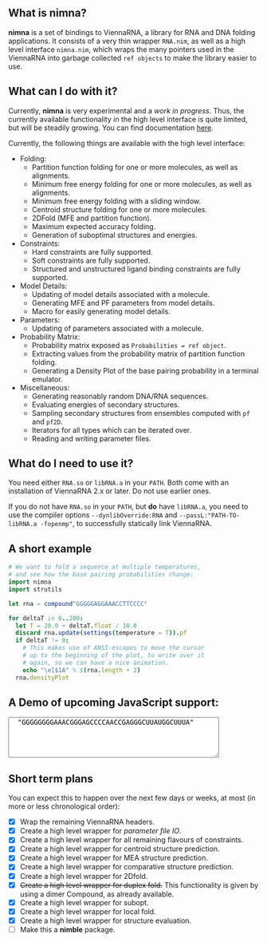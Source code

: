 ## What is nimna?

**nimna** is a set of bindings to ViennaRNA, a library for RNA and DNA folding applications.
It consists of a very thin wrapper `RNA.nim`, as well as a high level interface `nimna.nim`,
which wraps the many pointers used in the ViennaRNA into garbage collected `ref objects` to
make the library easier to use.

## What can I do with it?

Currently, **nimna** is very experimental and a *work in progress*. Thus, the currently
available functionality in the high level interface is quite limited, but will be steadily
growing. You can find documentation [here](https://mjendrusch.github.io/nimna/api.html).

Currently, the following things are available with the high level interface:

  * Folding:
    * Partition function folding for one or more molecules, as well as alignments.
    * Minimum free energy folding for one or more molecules, as well as alignments.
    * Minimum free energy folding with a sliding window.
    * Centroid structure folding for one or more molecules.
    * 2DFold (MFE and partition function).
    * Maximum expected accuracy folding.
    * Generation of suboptimal structures and energies.
  * Constraints:
    * Hard constraints are fully supported.
    * Soft constraints are fully supported.
    * Structured and unstructured ligand binding constraints are fully supported.
  * Model Details:
    * Updating of model details associated with a molecule.
    * Generating MFE and PF parameters from model details.
    * Macro for easily generating model details.
  * Parameters:
    * Updating of parameters associated with a molecule.
  * Probability Matrix:
    * Probability matrix exposed as `Probabilities = ref object`.
    * Extracting values from the probability matrix of
      partition function folding.
    * Generating a Density Plot of the base pairing probability
      in a terminal emulator.
  * Miscellaneous:
    * Generating reasonably random DNA/RNA sequences.
    * Evaluating energies of secondary structures.
    * Sampling secondary structures from ensembles computed with
      `pf` and `pf2D`.
    * Iterators for all types which can be iterated over.
    * Reading and writing parameter files.

## What do I need to use it?
You need either `RNA.so` or `libRNA.a` in your `PATH`. Both come with an installation of
ViennaRNA 2.x or later. Do not use earlier ones.

If you do not have `RNA.so` in your `PATH`, but __do__ have `libRNA.a`, you need to use
the compiler options `--dynlibOverride:RNA` and `--passL:"PATH-TO-libRNA.a -fopenmp"`, to
successfully statically link ViennaRNA.

## A short example
```nim
# We want to fold a sequence at multiple temperatures,
# and see how the base pairing probabilities change:
import nimna
import strutils

let rna = compound"GGGGGAGGAAACCTTCCCC"

for deltaT in 0..200:
  let T = 20.0 + deltaT.float / 10.0
  discard rna.update(settings(temperature = T)).pf
  if deltaT != 0:
    # This makes use of ANSI-escapes to move the cursor
    # up to the beginning of the plot, to write over it
    # again, so we can have a nice animation.
    echo "\e[$1A" % $(rna.length + 2)
  rna.densityPlot
```

## A Demo of upcoming JavaScript support:
<div id="foldDemo"></div>
<textarea name="RNA/DNA sequence", id="sequence", cols="50", rows="5">
  "GGGGGGGGAAACGGGAGCCCCAACCGAGGGCUUAUGGCUUUA"
</textarea>

## Short term plans
You can expect this to happen over the next few days or weeks, at most
(in more or less chronological order):

- [x] Wrap the remaining ViennaRNA headers.
- [x] Create a high level wrapper for *parameter file IO*.
- [x] Create a high level wrapper for all remaining flavours
  of constraints.
- [x] Create a high level wrapper for centroid structure prediction.
- [x] Create a high level wrapper for MEA structure prediction.
- [x] Create a high level wrapper for comparative structure prediction.
- [x] Create a high level wrapper for 2Dfold.
- [x] ~~Create a high level wrapper for duplex fold.~~
      This functionality is given by using a dimer Compound,
      as already available.
- [x] Create a high level wrapper for subopt.
- [x] Create a high level wrapper for local fold.
- [x] Create a high level wrapper for structure evaluation.
- [ ] Make this a **nimble** package.

<script src="https://d3js.org/d3.v4.min.js"></script>
<script src="libRNA.js"></script>
<script src="demo.js"></script>
<script src="libRNA.js"></script>
